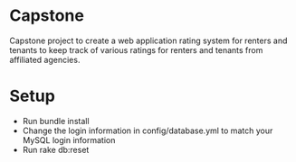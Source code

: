 # Capstone
Capstone project to create a web application rating system for renters and tenants to keep track of various ratings for renters and tenants from affiliated agencies.
# Setup
* Run bundle install
* Change the login information in config/database.yml to match your MySQL login information
* Run rake db:reset
